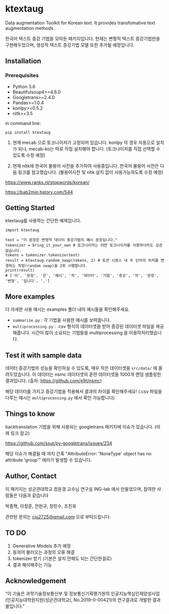 # ktextaug


Data augmentation Toolkit for Korean text.
It provides transfomative text augmentation methods.

한국어 텍스트 증강 기법을 모아둔 패키지입니다.
현재는 변형적 텍스트 증강기법만을 구현해두었으며, 생성적 텍스트 증강기법 모델 또한 추가될 예정입니다.

## Installation

### Prerequisites

* Python 3.6
* Beautifulsoup4>=4.6.0
* Googletrans>=2.4.0
* Pandas>=1.0.4
* konlpy>=0.5.2
* nltk>=3.5

in command line:

```
pip install ktextaug
```

1. 현재 mecab 으로 토크나이저가 고정되어 있습니다. 
      konlpy 의 경우 자동으로 설치가 되나, mecab-ko는 따로 직접 설치해야 합니다. 
      (토크나이저를 직접 선택할 수 있도록 수정 예정)

2. 현재 nltk에 한국어 불용어 사전을 추가하여 사용중입니다. 
     한국어 불용어 사전은 다음 링크를 참고했습니다. 
     (불용어사전 및 nltk 설치 없이 사용가능하도록 수정 예정)

  https://www.ranks.nl/stopwords/korean/ 

  https://bab2min.tistory.com/544

## Getting Started

ktextaug를 사용하는 간단한 예제입니다. 

```
import ktextaug

text = "이 문장은 변형적 데이터 증강기법의 예시 문장입니다."
tokenizer = bring_it_your_own # 토크나이저는 어떤 토크나이저를 사용하더라도 상관없습니다.
tokens = tokenizer.tokenize(text)
result = ktextaug.random_swap(tokens, 2) # 토큰 시퀀스 내 두 단어의 위치를 변경하는 작업(random swap)을 2회 시행합니다. 
print(result)
# ['이', '문장', '은', '예시', '적', '데이터', '기법', '증강', '의', '문장', '변형', '입니다', '.']
```

## More examples

더 자세한 사용 예시는 examples 폴더 내의 예시들을 확인해주세요.

- `summarize.py` : 각 기법을 사용한 예시를 보여줍니다.
- `multiprocessing.py` : .csv 형식의 데이터셋을 받아 증강된 데이터셋 파일을 제공해줍니다. 시간이 많이 소요되는 기법들을 multiprocessing 을 이용하처리했습니다. 

## Test it with sample data

데이터 증강기법의 성능을 확인하실 수 있도록, 매우 작은 데이터셋을 `src/data/` 에 올려두었습니다.
이 데이터는 nsmc 데이터셋의 훈련 데이터셋을 1000개 랜덤 샘플링한 결과입니다.
(출처: https://github.com/e9t/nsmc)

해당 데이터를 가지고 증강기법을 적용해서 결과의 차이를 확인해주세요!
(.csv 파일을 다루는 예시는 `multiprocessing.py` 에서 확인 가능합니다)

## Things to know

backtranslation 기법을 위해 사용되는 googletrans 패키지에 이슈가 있습니다. (아래 링크 참고)

https://github.com/ssut/py-googletrans/issues/234

해당 이슈가 해결될 때 까지 간혹 "AttributeError: 'NoneType' object has no attribute 'group'" 에러가 발생할 수 있습니다.

## Author, Contact

이 패키지는 성균관대학교 정윤경 교수님 연구실 ING-lab 에서 만들었으며, 참여한 사람들은 다음과 같습니다

박종혁, 이정훈, 전현규, 정민수, 조진욱

관련된 문의는 cju2725@gmail.com 으로 부탁드립니다.

## TO DO

1. Generative Models 추가 예정 
2. 동의어 불러오는 과정의 오류 해결
3. tokenizer 받기 (기본은 설치 안해도 되는 간단한걸로)
4. 결과 해석해주는 기능

## Acknowledgement

“이 기술은 과학기술정보통신부 및 정보통신기획평가원의 인공지능핵심인재양성사업(인공지능대학원지원(성균관대학교), No.2019-0-00421)의 연구결과로 개발한 결과물입니다.”

